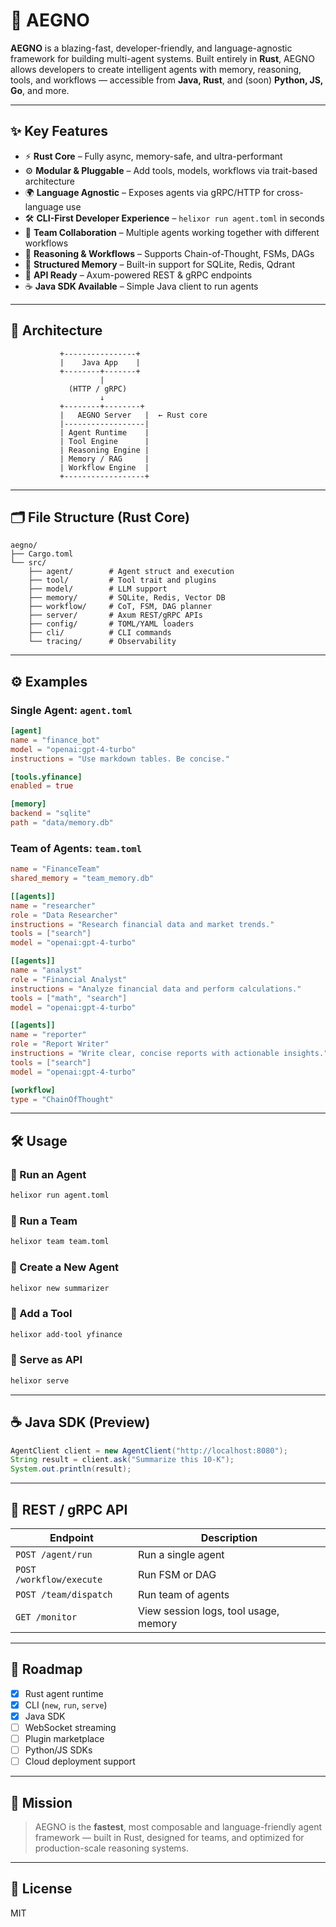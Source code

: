 # 🦾 AEGNO

**AEGNO** is a blazing-fast, developer-friendly, and language-agnostic framework for building multi-agent systems. Built entirely in **Rust**, AEGNO allows developers to create intelligent agents with memory, reasoning, tools, and workflows — accessible from **Java, Rust**, and (soon) **Python, JS, Go**, and more.

---

## ✨ Key Features

- ⚡ **Rust Core** – Fully async, memory-safe, and ultra-performant
- ⚙️ **Modular & Pluggable** – Add tools, models, workflows via trait-based architecture
- 🌍 **Language Agnostic** – Exposes agents via gRPC/HTTP for cross-language use
- 🛠️ **CLI-First Developer Experience** – `helixor run agent.toml` in seconds
- 🤝 **Team Collaboration** – Multiple agents working together with different workflows
- 🧠 **Reasoning & Workflows** – Supports Chain-of-Thought, FSMs, DAGs
- 🧩 **Structured Memory** – Built-in support for SQLite, Redis, Qdrant
- 📡 **API Ready** – Axum-powered REST & gRPC endpoints
- ☕ **Java SDK Available** – Simple Java client to run agents

---

## 🧱 Architecture

```
           +----------------+
           |    Java App    |
           +--------+-------+
                    |
             (HTTP / gRPC)
                    ↓
           +--------+--------+
           |   AEGNO Server   |  ← Rust core
           |------------------|
           | Agent Runtime    |
           | Tool Engine      |
           | Reasoning Engine |
           | Memory / RAG     |
           | Workflow Engine  |
           +------------------+
```

---

## 🗂 File Structure (Rust Core)

```
aegno/
├── Cargo.toml
└── src/
    ├── agent/        # Agent struct and execution
    ├── tool/         # Tool trait and plugins
    ├── model/        # LLM support
    ├── memory/       # SQLite, Redis, Vector DB
    ├── workflow/     # CoT, FSM, DAG planner
    ├── server/       # Axum REST/gRPC APIs
    ├── config/       # TOML/YAML loaders
    ├── cli/          # CLI commands
    └── tracing/      # Observability
```

---

## ⚙️ Examples

### Single Agent: `agent.toml`

```toml
[agent]
name = "finance_bot"
model = "openai:gpt-4-turbo"
instructions = "Use markdown tables. Be concise."

[tools.yfinance]
enabled = true

[memory]
backend = "sqlite"
path = "data/memory.db"
```

### Team of Agents: `team.toml`

```toml
name = "FinanceTeam"
shared_memory = "team_memory.db"

[[agents]]
name = "researcher"
role = "Data Researcher"
instructions = "Research financial data and market trends."
tools = ["search"]
model = "openai:gpt-4-turbo"

[[agents]]
name = "analyst"
role = "Financial Analyst"
instructions = "Analyze financial data and perform calculations."
tools = ["math", "search"]
model = "openai:gpt-4-turbo"

[[agents]]
name = "reporter"
role = "Report Writer"
instructions = "Write clear, concise reports with actionable insights."
tools = ["search"]
model = "openai:gpt-4-turbo"

[workflow]
type = "ChainOfThought"
```

---

## 🛠 Usage

### 🚀 Run an Agent

```bash
helixor run agent.toml
```

### 🤝 Run a Team

```bash
helixor team team.toml
```

### 🧰 Create a New Agent

```bash
helixor new summarizer
```

### 🧠 Add a Tool

```bash
helixor add-tool yfinance
```

### 📡 Serve as API

```bash
helixor serve
```

---

## ☕ Java SDK (Preview)

```java
AgentClient client = new AgentClient("http://localhost:8080");
String result = client.ask("Summarize this 10-K");
System.out.println(result);
```

---

## 📡 REST / gRPC API

| Endpoint | Description |
|----------|-------------|
| `POST /agent/run` | Run a single agent |
| `POST /workflow/execute` | Run FSM or DAG |
| `POST /team/dispatch` | Run team of agents |
| `GET /monitor` | View session logs, tool usage, memory |

---

## 🔭 Roadmap

- [x] Rust agent runtime
- [x] CLI (`new`, `run`, `serve`)
- [x] Java SDK
- [ ] WebSocket streaming
- [ ] Plugin marketplace
- [ ] Python/JS SDKs
- [ ] Cloud deployment support

---

## 🏁 Mission

> AEGNO is the **fastest**, most composable and language-friendly agent framework — built in Rust, designed for teams, and optimized for production-scale reasoning systems.

---

## 🔗 License

MIT
